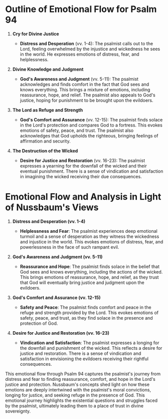 # Outline of Emotional Flow for Psalm 94

1. **Cry for Divine Justice**
    - **Distress and Desperation** (vv. 1-4): The psalmist calls out to the Lord, feeling overwhelmed by the injustice and wickedness he sees in the world. He expresses emotions of distress, fear, and helplessness.

2. **Divine Knowledge and Judgment**
    - **God's Awareness and Judgment** (vv. 5-11): The psalmist acknowledges and finds comfort in the fact that God sees and knows everything. This brings a mixture of emotions, including reassurance, hope, and relief. The psalmist also appeals to God's justice, hoping for punishment to be brought upon the evildoers.

3. **The Lord as Refuge and Strength**
    - **God's Comfort and Assurance** (vv. 12-15): The psalmist finds solace in the Lord's protection and compares God to a fortress. This evokes emotions of safety, peace, and trust. The psalmist also acknowledges that God upholds the righteous, bringing feelings of affirmation and security.

4. **The Destruction of the Wicked**
    - **Desire for Justice and Restoration** (vv. 16-23): The psalmist expresses a yearning for the downfall of the wicked and their eventual punishment. There is a sense of vindication and satisfaction in imagining the wicked receiving their due consequences.

# Emotional Flow and Analysis in Light of Nussbaum's Views

1. **Distress and Desperation (vv. 1-4)**
    - **Helplessness and Fear**: The psalmist experiences deep emotional turmoil and a sense of desperation as they witness the wickedness and injustice in the world. This evokes emotions of distress, fear, and powerlessness in the face of such rampant evil.

2. **God's Awareness and Judgment (vv. 5-11)**
    - **Reassurance and Hope**: The psalmist finds solace in the belief that God sees and knows everything, including the actions of the wicked. This brings emotions of reassurance, hope, and relief, as they trust that God will eventually bring justice and judgment upon the evildoers.

3. **God's Comfort and Assurance (vv. 12-15)**
    - **Safety and Peace**: The psalmist finds comfort and peace in the refuge and strength provided by the Lord. This evokes emotions of safety, peace, and trust, as they find solace in the presence and protection of God.

4. **Desire for Justice and Restoration (vv. 16-23)**
    - **Vindication and Satisfaction**: The psalmist expresses a longing for the downfall and punishment of the wicked. This reflects a desire for justice and restoration. There is a sense of vindication and satisfaction in envisioning the evildoers receiving their rightful consequences.

This emotional flow through Psalm 94 captures the psalmist's journey from distress and fear to finding reassurance, comfort, and hope in the Lord's justice and protection. Nussbaum's concepts shed light on how these emotions are deeply intertwined with the psalmist's moral convictions, longing for justice, and seeking refuge in the presence of God. This emotional journey highlights the existential questions and struggles faced by the psalmist, ultimately leading them to a place of trust in divine sovereignty.